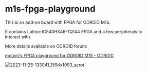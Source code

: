 # m1s-fpga-playground

This is an add-on board with FPGA for ODROID M1S.

It contains Lattice ICE40HX4K-TQ144 FPGA and a few peripherals to interact with.

More details available on ODROID forum:

[mctom's FPGA playground for ODROID M1S - ODROID](https://forum.odroid.com/viewtopic.php?f=217&t=47573)



![2023-11-26-133041_1594x1093_scrot](https://github.com/tomek-szczesny/m1s-fpga-playground/assets/44300715/96048adb-a9e4-4b91-817e-5ac7a0d7b5be)
